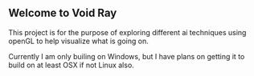 Welcome to Void Ray
-------------------

This project is for the purpose of exploring different ai techniques using openGL to help visualize what is going on.

Currently I am only builing on Windows, but I have plans on getting it to build on at least OSX if not Linux also.

